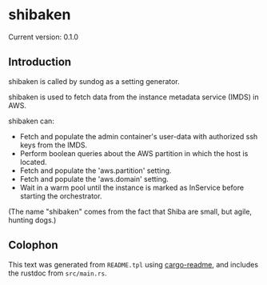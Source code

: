 # shibaken

Current version: 0.1.0

## Introduction

shibaken is called by sundog as a setting generator.

shibaken is used to fetch data from the instance metadata service (IMDS) in AWS.

shibaken can:
* Fetch and populate the admin container's user-data with authorized ssh keys from the IMDS.
* Perform boolean queries about the AWS partition in which the host is located.
* Fetch and populate the 'aws.partition' setting.
* Fetch and populate the 'aws.domain' setting.
* Wait in a warm pool until the instance is marked as InService before starting the orchestrator.

(The name "shibaken" comes from the fact that Shiba are small, but agile, hunting dogs.)

## Colophon

This text was generated from `README.tpl` using [cargo-readme](https://crates.io/crates/cargo-readme), and includes the rustdoc from `src/main.rs`.
